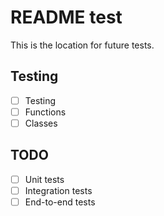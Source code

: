 # README test
This is the location for future tests.

## Testing

- [ ] Testing
- [ ] Functions
- [ ] Classes

## TODO

- [ ] Unit tests
- [ ] Integration tests
- [ ] End-to-end tests
